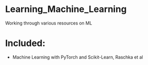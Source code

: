 # Learning_Machine_Learning
Working through various resources on ML

# Included: 
<ul>
<li>Machine Learning with PyTorch and Scikit-Learn, Raschka et al</li>


  
</ul>
